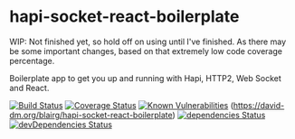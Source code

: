 # hapi-socket-react-boilerplate

WIP: Not finished yet, so hold off on using until I've finished. As there may be some important changes, based on that extremely low code coverage percentage.

Boilerplate app to get you up and running with Hapi, HTTP2, Web Socket and React.

[![Build Status](https://travis-ci.org/blairg/hapi-socket-react-boilerplate.svg?branch=master)](https://travis-ci.org/blairg/hapi-socket-react-boilerplate) [![Coverage Status](https://coveralls.io/repos/github/blairg/hapi-socket-react-boilerplate/badge.svg?branch=master)](https://coveralls.io/github/blairg/hapi-socket-react-boilerplate?branch=master) [![Known Vulnerabilities](https://snyk.io/test/github/blairg/hapi-socket-react-boilerplate/badge.svg)](https://snyk.io/test/github/blairg/hapi-socket-react-boilerplate) (https://david-dm.org/blairg/hapi-socket-react-boilerplate) [![dependencies Status](https://david-dm.org/blairg/hapi-socket-react-boilerplate/status.svg)](https://david-dm.org/blairg/hapi-socket-react-boilerplate) [![devDependencies Status](https://david-dm.org/blairg/hapi-socket-react-boilerplate/dev-status.svg)](https://david-dm.org/blairg/hapi-socket-react-boilerplate?type=dev)